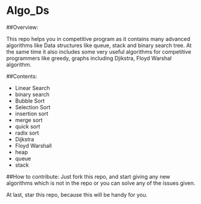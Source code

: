 # Algo_Ds

##Overview:

This repo helps you in competitive program as it contains many advanced algorithms like Data structures like queue, stack and binary search tree. At the same time it also includes some very useful algorithms for competitive programmers like greedy, graphs including Djikstra, Floyd Warshal algorithm.

##Contents:

 - Linear Search
 - binary search
 - Bubble Sort
 - Selection Sort
 - insertion sort
 - merge sort
 - quick sort
 - radix sort
 - Dijkstra
 - Floyd Warshall
 - heap
 - queue
 - stack

##How to contribute:
Just fork this repo, and start giving any new algorithms which is not in the repo or you can solve any of the issues given.

 At last, star this repo, because this will be handy for you.
